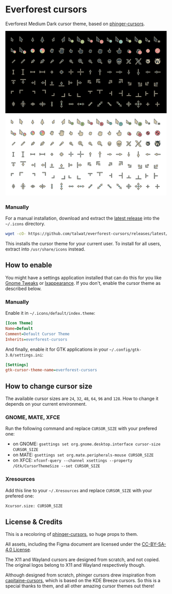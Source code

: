 # Everforest cursors

Everforest Medium Dark cursor theme, based on [phinger-cursors](https://github.com/phisch/phinger-cursors).

![preview](assets/preview.png)

### Manually

For a manual installation, download and extract the [latest release](https://github.com/talwat/everforest-cursors/releases/latest/download/everforest-cursors-variants.tar.bz2) into the `~/.icons` directory.

```sh
wget -cO- https://github.com/talwat/everforest-cursors/releases/latest/download/everforest-cursors-variants.tar.bz2 | tar xfj - -C ~/.icons
```

This installs the cursor theme for your current user. To install for all users, extract into `/usr/share/icons` instead.

## How to enable

You might have a settings application installed that can do this for you like [Gnome Tweaks](https://gitlab.gnome.org/GNOME/gnome-tweaks) or [lxappearance](https://wiki.lxde.org/en/LXAppearance). If you don't, enable the cursor theme as described below.

### Manually

Enable it in `~/.icons/default/index.theme`:

```ini
[Icon Theme]
Name=Default
Comment=Default Cursor Theme
Inherits=everforest-cursors
```

And finally, enable it for GTK applications in your `~/.config/gtk-3.0/settings.ini`:

```ini
[Settings]
gtk-cursor-theme-name=everforest-cursors
```

## How to change cursor size

The available cursor sizes are `24`, `32`, `48`, `64`, `96` and `128`. How to change it depends on your current environment.

### GNOME, MATE, XFCE

Run the following command and replace `CURSOR_SIZE` with your prefered one:

- on GNOME: `gsettings set org.gnome.desktop.interface cursor-size CURSOR_SIZE`
- on MATE: `gsettings set org.mate.peripherals-mouse CURSOR_SIZE`
- on XFCE: `xfconf-query --channel xsettings --property /Gtk/CursorThemeSize --set CURSOR_SIZE`

### Xresources

Add this line to your `~/.Xresources` and replace `CURSOR_SIZE` with your prefered one:

```sh
Xcursor.size: CURSOR_SIZE
```

## License & Credits

This is a recoloring of [phinger-cursors](https://github.com/phisch/phinger-cursors), so huge props to them.

All assets, including the Figma document are licensed under the [CC-BY-SA-4.0 License](LICENSE).

The X11 and Wayland cursors are designed from scratch, and not copied. The original logos belong to X11 and Wayland respectively though.

Although designed from scratch, phinger cursors drew inspiration from [capitaine-cursors](https://github.com/keeferrourke/capitaine-cursors), which is based on the KDE Breeze cursors. So this is a special thanks to them, and all other amazing cursor themes out there!
